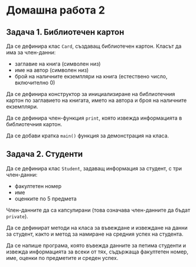 # Домашна работа 2

## Задача 1. Библиотечен картон
Да се дефинира клас `Card`, създаващ библиотечен картон.
Класът да има за член-данни:
- заглавие на книга (символен низ)
- име на автор (символен низ)
- брой на наличните екземпляри на книга (естествено число, включително 0)

Да се дефинира конструктор за инициализиране на библиотечния картон по
заглавието на книгата, името на автора и броя на наличните екземпляри.

Да се дефинира член-функция `print`, която извежда информацията в библиотечния картон.

Да се добави кратка `main()` функция за демонстрация на класа.

## Задача 2. Студенти
Да се дефинира клас `Student`, задаващ информация за студент, с три член-данни:
- факултетен номер
- име
- оценките по 5 предмета

Член-данните да са капсулирани (това означава член-данните да бъдат `private`).

Да се дефинират методи на класа за въвеждане и извеждане на данни за студент,
както и метод за намиране на средния успех на студента.

Да се напише програма, която въвежда данните за петима студенти и извежда
информацията за всеки от тях, съдържаща факултетен номер, име,
оценки по предметите и среден успех.
